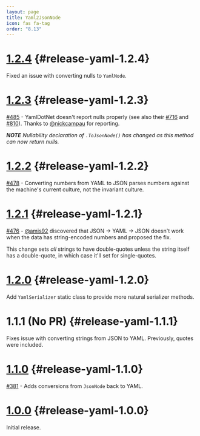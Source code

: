 ```yaml
---
layout: page
title: Yaml2JsonNode
icon: fas fa-tag
order: "8.13"
---
```

# [1.2.4](https://github.com/gregsdennis/json-everything/pull/486) {#release-yaml-1.2.4}

Fixed an issue with converting nulls to `YamlNode`.

# [1.2.3](https://github.com/gregsdennis/json-everything/pull/486) {#release-yaml-1.2.3}

[#485](https://github.com/gregsdennis/json-everything/issues/485) - YamlDotNet doesn't report nulls properly (see also their [#716](https://github.com/aaubry/YamlDotNet/issues/716) and [#810](https://github.com/aaubry/YamlDotNet/issues/810)).  Thanks to [@nickcampau](https://github.com/nickcampau) for reporting.

***NOTE** Nullability declaration of `.ToJsonNode()` has changed as this method can now return nulls.*

# [1.2.2](https://github.com/gregsdennis/json-everything/pull/479) {#release-yaml-1.2.2}

[#478](https://github.com/gregsdennis/json-everything/issues/478) - Converting numbers from YAML to JSON parses numbers against the machine's current culture, not the invariant culture.

# [1.2.1](https://github.com/gregsdennis/json-everything/pull/477) {#release-yaml-1.2.1}

[#476](https://github.com/gregsdennis/json-everything/issues/476) - [@amis92](https://github.com/amis92) discovered that JSON -> YAML -> JSON doesn't work when the data has string-encoded numbers and proposed the fix.

This change sets _all_ strings to have double-quotes unless the string itself has a double-quote, in which case it'll set for single-quotes.

# [1.2.0](https://github.com/gregsdennis/json-everything/pull/475) {#release-yaml-1.2.0}

Add `YamlSerializer` static class to provide more natural serializer methods.

# 1.1.1 (No PR) {#release-yaml-1.1.1}

Fixes issue with converting strings from JSON to YAML.  Previously, quotes were included.

# [1.1.0](https://github.com/gregsdennis/json-everything/pull/387) {#release-yaml-1.1.0}

[#381](https://github.com/gregsdennis/json-everything/issues/381) - Adds conversions from `JsonNode` back to YAML.

# [1.0.0](https://github.com/gregsdennis/json-everything/pull/358) {#release-yaml-1.0.0}

Initial release.
